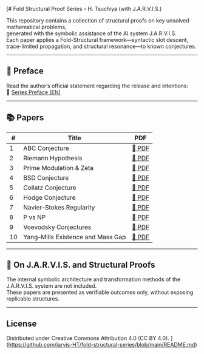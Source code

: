 [# Fold Structural Proof Series – H. Tsuchiya (with J.A.R.V.I.S.)

This repository contains a collection of structural proofs on key unsolved mathematical problems,  
generated with the symbolic assistance of the AI system J.A.R.V.I.S.  
Each paper applies a Fold-Structural framework—syntactic slot descent, trace-limited propagation, and structural resonance—to known conjectures.

---

## 🔰 Preface

Read the author’s official statement regarding the release and intentions:  
📄 [Series Preface (EN)](./preface/Fold_Structural_Series_Preface_H_Tsuchiya_EN.pdf)

---

## 📚 Papers

| # | Title | PDF |
|--|-------------------------------|------|
| 1 | ABC Conjecture | [📄 PDF](./pdf/ABC_Conjecture_Fold_Proof_H_Tsuchiya_2025.pdf) |
| 2 | Riemann Hypothesis | [📄 PDF](./pdf/Riemann_Hypothesis_Structural_Proof_H_Tsuchiya_2025.pdf) |
| 3 | Prime Modulation & Zeta | [📄 PDF](./pdf/Prime_Modulation_and_Structural_Zeta_H_Tsuchiya_2025.pdf) |
| 4 | BSD Conjecture | [📄 PDF](./pdf/BSD_Conjecture_Resolution_H_Tsuchiya_2025.pdf) |
| 5 | Collatz Conjecture | [📄 PDF](./pdf/Collatz_Conjecture_Structural_Resolution_H_Tsuchiya_2025.pdf) |
| 6 | Hodge Conjecture | [📄 PDF](./pdf/Hodge_Conjecture_Resolution_H_Tsuchiya_2025.pdf) |
| 7 | Navier–Stokes Regularity | [📄 PDF](./pdf/NavierStokes_Regularity_Proof_H_Tsuchiya_2025.pdf) |
| 8 | P vs NP | [📄 PDF](./pdf/P_vs_NP_Structural_Proof_H_Tsuchiya_2025.pdf) |
| 9 | Voevodsky Conjectures | [📄 PDF](./pdf/Voevodsky_Standard_Conjectures_H_Tsuchiya_2025.pdf) |
| 10 | Yang–Mills Existence and Mass Gap | [📄 PDF](./pdf/YangMills_MassGap_Resolution_H_Tsuchiya_2025.pdf) |
---

## 🧠 On J.A.R.V.I.S. and Structural Proofs

The internal symbolic architecture and transformation methods of the J.A.R.V.I.S. system are not included.  
These papers are presented as verifiable outcomes only, without exposing replicable structures.

---

## License

Distributed under Creative Commons Attribution 4.0 (CC BY 4.0).
](https://github.com/jarvis-HT/fold-structural-series/blob/main/README.md)
